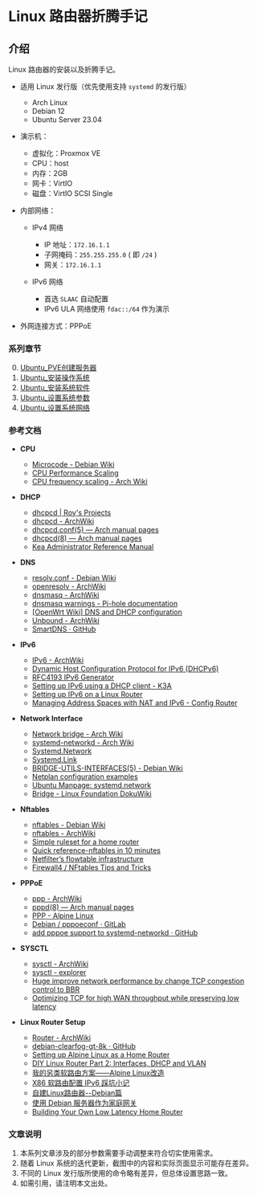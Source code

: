 # Linux 路由器折腾手记

## 介绍
Linux 路由器的安装以及折腾手记。

- 适用 Linux 发行版（优先使用支持 `systemd` 的发行版）
    - Arch Linux
    - Debian 12
    - Ubuntu Server 23.04

- 演示机：
    - 虚拟化：Proxmox VE
    - CPU：host
    - 内存：2GB
    - 网卡：VirtIO
    - 磁盘：VirtIO SCSI Single

- 内部网络：
    - IPv4 网络
        - IP 地址：`172.16.1.1`
        - 子网掩码：`255.255.255.0` ( 即 `/24` )
        - 网关：`172.16.1.1`

    - IPv6 网络
        - 首选 `SLAAC` 自动配置
        - IPv6 ULA 网络使用 `fdac::/64` 作为演示

- 外网连接方式：PPPoE


### 系列章节

0.  [Ubuntu_PVE创建服务器](./00.Ubuntu_PVE创建服务器.md)  
1.  [Ubuntu_安装操作系统](./01.Ubuntu_安装操作系统.md)  
2.  [Ubuntu_安装系统软件](./02.Ubuntu_安装系统软件.md)  
3.  [Ubuntu_设置系统参数](./03.Ubuntu_设置系统参数.md)  
4.  [Ubuntu_设置系统网络](./04.Ubuntu_设置系统网络.md)  


### 参考文档

-  **CPU**  
    - [Microcode - Debian Wiki](https://wiki.debian.org/Microcode)
    - [CPU Performance Scaling](https://docs.kernel.org/admin-guide/pm/cpufreq.html)
    - [CPU frequency scaling - Arch Wiki](https://wiki.archlinux.org/title/CPU_frequency_scaling)

-  **DHCP** 
    - [dhcpcd | Roy's Projects](https://roy.marples.name/projects/dhcpcd/)
    - [dhcpcd - ArchWiki](https://wiki.archlinux.org/title/Dhcpcd)
    - [dhcpcd.conf(5) — Arch manual pages](https://man.archlinux.org/man/dhcpcd.conf.5)
    - [dhcpcd(8) — Arch manual pages](https://man.archlinux.org/man/dhcpcd.8.en)
    - [Kea Administrator Reference Manual](https://kea.readthedocs.io/en/latest/index.html)

-  **DNS** 
    - [resolv.conf - Debian Wiki](https://wiki.debian.org/resolv.conf)
    - [openresolv - ArchWiki](https://wiki.archlinux.org/title/Openresolv)
    - [dnsmasq - ArchWiki](https://wiki.archlinux.org/title/Dnsmasq)
    - [dnsmasq warnings - Pi-hole documentation](https://docs.pi-hole.net/ftldns/dnsmasq_warn/)
    - [[OpenWrt Wiki] DNS and DHCP configuration](https://openwrt.org/docs/guide-user/base-system/dhcp)
    - [Unbound - ArchWiki](https://wiki.archlinux.org/title/Unbound)
    - [SmartDNS · GitHub](https://github.com/pymumu/smartdns)

-  **IPv6** 
    - [IPv6 - ArchWiki](https://wiki.archlinux.org/title/IPv6)
    - [Dynamic Host Configuration Protocol for IPv6 (DHCPv6)](https://www.iana.org/assignments/dhcpv6-parameters/dhcpv6-parameters.xhtml)
    - [RFC4193 IPv6 Generator](https://cd34.com/rfc4193/)  
    - [Setting up IPv6 using a DHCP client - K3A](https://k3a.me/setting-up-ipv6-using-a-dhcp-client/)     
    - [Setting up IPv6 on a Linux Router](https://battlepenguin.com/tech/setting-up-ipv6-on-a-linux-router/) 
    - [Managing Address Spaces with NAT and IPv6 - Config Router](https://www.configrouter.com/managing-address-spaces-nat-ipv6-14629/)

-  **Network Interface** 
    - [Network bridge - Arch Wiki](https://wiki.archlinux.org/title/Network_bridge) 
    - [systemd-networkd - Arch Wiki](https://wiki.archlinux.org/title/Systemd-networkd)
    - [Systemd.Network](https://systemd.network/systemd.network.html)
    - [Systemd.Link](https://systemd.network/systemd.link.html)
    - [BRIDGE-UTILS-INTERFACES(5) - Debian Wiki](https://manpages.debian.org/stable/bridge-utils/bridge-utils-interfaces.5.en.html)
    - [Netplan configuration examples](https://netplan.io/examples/)
    - [Ubuntu Manpage: systemd.network ](https://manpages.ubuntu.com/manpages/jammy/man5/systemd.network.5.html)
    - [Bridge - Linux Foundation DokuWiki](https://wiki.linuxfoundation.org/networking/bridge)

-  **Nftables** 
    - [nftables - Debian Wiki](https://wiki.debian.org/nftables)
    - [nftables - ArchWiki](https://wiki.archlinux.org/title/Nftables)
    - [Simple ruleset for a home router](https://wiki.nftables.org/wiki-nftables/index.php/Simple_ruleset_for_a_home_router)
    - [Quick reference-nftables in 10 minutes](https://wiki.nftables.org/wiki-nftables/index.php/Quick_reference-nftables_in_10_minutes)
    - [Netfilter’s flowtable infrastructure](https://docs.kernel.org/networking/nf_flowtable.html)
    - [Firewall4 / NFtables Tips and Tricks](https://forum.openwrt.org/t/firewall4-nftables-tips-and-tricks/113704/8)

-  **PPPoE** 
    - [ppp - ArchWiki](https://wiki.archlinux.org/title/Ppp)
    - [pppd(8) — Arch manual pages](https://man.archlinux.org/man/core/ppp/pppd.8.en)
    - [PPP - Alpine Linux](https://wiki.alpinelinux.org/wiki/PPP)
    - [Debian / pppoeconf · GitLab](https://salsa.debian.org/debian/pppoeconf)
    - [add pppoe support to systemd-networkd · GitHub](https://github.com/systemd/systemd/issues/481)

-  **SYSCTL** 
    - [sysctl - ArchWiki](https://wiki.archlinux.org/title/Sysctl)
    - [sysctl - explorer](https://sysctl-explorer.net)
    - [Huge improve network performance by change TCP congestion control to BBR](https://djangocas.dev/blog/huge-improve-network-performance-by-change-tcp-congestion-control-to-bbr/)
    - [Optimizing TCP for high WAN throughput while preserving low latency](https://blog.cloudflare.com/optimizing-tcp-for-high-throughput-and-low-latency/)

-  **Linux Router Setup** 
    - [Router - ArchWiki](https://wiki.archlinux.org/title/router)
    - [debian-clearfog-gt-8k · GitHub](https://github.com/jimdigriz/debian-clearfog-gt-8k)
    - [Setting up Alpine Linux as a Home Router](https://riedstra.dev/2022/02/alpine-linux-home-router)
    - [DIY Linux Router Part 2: Interfaces, DHCP and VLAN](https://www.sherbers.de/diy-linux-router-part-2-interfaces-dhcp-and-vlan/)
    - [我的另类软路由方案——Alpine Linux改造](https://post.smzdm.com/p/ad2rx4dd/)
    - [X86 软路由配置 IPv6 踩坑小记](https://blog.otakusaikou.com/2020/11/11/x86-soft-router-and-ipv6/)
    - [自建Linux路由器--Debian篇](https://johnrosen1.com/2020/11/27/router/)    
    - [使用 Debian 服务器作为家庭网关](https://ichon.me/post/1033.html)
    - [Building Your Own Low Latency Home Router](https://jsravn.com/2018/06/12/building-your-own-low-latency-home-router/)


### 文章说明

1.  本系列文章涉及的部分参数需要手动调整来符合切实使用需求。
2.  随着 Linux 系统的迭代更新，截图中的内容和实际页面显示可能存在差异。
3.  不同的 Linux 发行版所使用的命令略有差异，但总体设置思路一致。
3.  如需引用，请注明本文出处。